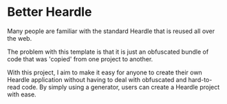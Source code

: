 # Better Heardle

Many people are familiar with the standard Heardle that is reused all over the web.

The problem with this template is that it is just an obfuscated bundle of code that was 'copied' from one project to another.

With this project, I aim to make it easy for anyone to create their own Heardle application without having to deal with obfuscated and hard-to-read code. By simply using a generator, users can create a Heardle project with ease.